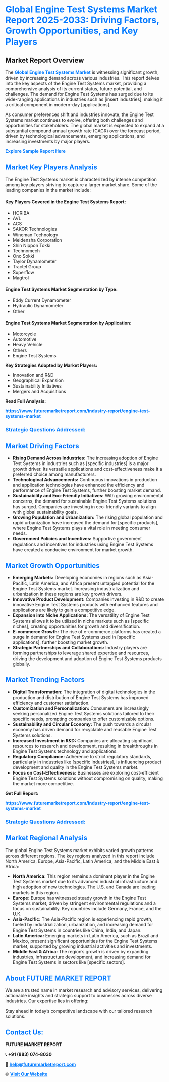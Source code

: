 <h1 style="color: #007BFF;">Global Engine Test Systems Market Report 2025-2033: Driving Factors, Growth Opportunities, and Key Players</h1>

<section id="overview">
<h2>Market Report Overview</h2>
<p>The <a href="https://www.futuremarketreport.com/industry-report/engine-test-systems-market" style="color: #007BFF; text-decoration: none;"><strong>Global Engine Test Systems Market</strong></a> is witnessing significant growth, driven by increasing demand across various industries. This report delves into the key aspects of the Engine Test Systems market, providing a comprehensive analysis of its current status, future potential, and challenges. The demand for Engine Test Systems has surged due to its wide-ranging applications in industries such as [insert industries], making it a critical component in modern-day [applications].</p>
<p>As consumer preferences shift and industries innovate, the Engine Test Systems market continues to evolve, offering both challenges and opportunities for stakeholders. The global market is expected to expand at a substantial compound annual growth rate (CAGR) over the forecast period, driven by technological advancements, emerging applications, and increasing investments by major players.</p>
</section>

<section id="overview">
<p><a href="https://www.futuremarketreport.com/request-sample/reportId=124314" style="color: #007BFF; text-decoration: none;"><strong>Explore Sample Report Here</strong></a></p>
</section>

<section id="key-players">
<h2 style="color: #007BFF;">Market Key Players Analysis</h2>
<p>The Engine Test Systems market is characterized by intense competition among key players striving to capture a larger market share. Some of the leading companies in the market include:</p>
<h4>Key Players Covered in the Engine Test Systems Report:</h4>
<ul><li>HORIBA</li><li>AVL</li><li>ACS</li><li>SAKOR Technologies</li><li>Wineman Technology</li><li>Meidensha Corporation</li><li>Shin Nippon Tokki</li><li>Technomech</li><li>Ono Sokki</li><li>Taylor Dynamometer</li><li>Tractel Group</li><li>Superflow</li><li>Magtrol</li></ul>
<h4>Engine Test Systems Market Segmentation by Type:</h4>
<ul><li>Eddy Current Dynamometer</li><li>Hydraulic Dynamometer</li><li>Other</li></ul>

<h4>Engine Test Systems Market Segmentation by Application:</h4>
<ul><li>Motorcycle</li><li>Automotive</li><li>Heavy Vehicle</li><li>Others</li><li>Engine Test Systems</li></ul>
<p><strong>Key Strategies Adopted by Market Players:</strong></p>
<ul>
<li>Innovation and R&D</li>
<li>Geographical Expansion</li>
<li>Sustainability Initiatives</li>
<li>Mergers and Acquisitions</li>
</ul>
</section>

<section>
<p><strong>Read Full Analysis: </strong></p><a href="https://www.futuremarketreport.com/industry-report/engine-test-systems-market" style="color: #007BFF; text-decoration: none;"><strong>https://www.futuremarketreport.com/industry-report/engine-test-systems-market</strong></a>
<h3 style="color: #007BFF;">Strategic Questions Addressed:</h3>
</section>

<section id="driving-factors">
<h2 style="color: #007BFF;">Market Driving Factors</h2>
<ul>
<li><strong>Rising Demand Across Industries:</strong> The increasing adoption of Engine Test Systems in industries such as [specific industries] is a major growth driver. Its versatile applications and cost-effectiveness make it a preferred choice among manufacturers.</li>
<li><strong>Technological Advancements:</strong> Continuous innovations in production and application technologies have enhanced the efficiency and performance of Engine Test Systems, further boosting market demand.</li>
<li><strong>Sustainability and Eco-Friendly Initiatives:</strong> With growing environmental concerns, the demand for sustainable Engine Test Systems solutions has surged. Companies are investing in eco-friendly variants to align with global sustainability goals.</li>
<li><strong>Growing Population and Urbanization:</strong> The rising global population and rapid urbanization have increased the demand for [specific products], where Engine Test Systems plays a vital role in meeting consumer needs.</li>
<li><strong>Government Policies and Incentives:</strong> Supportive government regulations and incentives for industries using Engine Test Systems have created a conducive environment for market growth.</li>
</ul>
</section>

<section id="growth-opportunities">
<h2 style="color: #007BFF;">Market Growth Opportunities</h2>
<ul>
<li><strong>Emerging Markets:</strong> Developing economies in regions such as Asia-Pacific, Latin America, and Africa present untapped potential for the Engine Test Systems market. Increasing industrialization and urbanization in these regions are key growth drivers.</li>
<li><strong>Innovative Product Development:</strong> Companies investing in R&D to create innovative Engine Test Systems products with enhanced features and applications are likely to gain a competitive edge.</li>
<li><strong>Expansion into Niche Applications:</strong> The versatility of Engine Test Systems allows it to be utilized in niche markets such as [specific niches], creating opportunities for growth and diversification.</li>
<li><strong>E-commerce Growth:</strong> The rise of e-commerce platforms has created a surge in demand for Engine Test Systems used in [specific applications], further boosting market growth.</li>
<li><strong>Strategic Partnerships and Collaborations:</strong> Industry players are forming partnerships to leverage shared expertise and resources, driving the development and adoption of Engine Test Systems products globally.</li>
</ul>
</section>

<section id="trending-factors">
<h2 style="color: #007BFF;">Market Trending Factors</h2>
<ul>
<li><strong>Digital Transformation:</strong> The integration of digital technologies in the production and distribution of Engine Test Systems has improved efficiency and customer satisfaction.</li>
<li><strong>Customization and Personalization:</strong> Consumers are increasingly seeking personalized Engine Test Systems solutions tailored to their specific needs, prompting companies to offer customizable options.</li>
<li><strong>Sustainability and Circular Economy:</strong> The push towards a circular economy has driven demand for recyclable and reusable Engine Test Systems solutions.</li>
<li><strong>Increased Investment in R&D:</strong> Companies are allocating significant resources to research and development, resulting in breakthroughs in Engine Test Systems technology and applications.</li>
<li><strong>Regulatory Compliance:</strong> Adherence to strict regulatory standards, particularly in industries like [specific industries], is influencing product development and quality in the Engine Test Systems market.</li>
<li><strong>Focus on Cost-Effectiveness:</strong> Businesses are exploring cost-efficient Engine Test Systems solutions without compromising on quality, making the market more competitive.</li>
</ul>
</section>

<section>
<p><strong>Get Full Report: </strong></p><a href="https://www.futuremarketreport.com/industry-report/engine-test-systems-market" style="color: #007BFF; text-decoration: none;"><strong>https://www.futuremarketreport.com/industry-report/engine-test-systems-market</strong></a>
<h3 style="color: #007BFF;">Strategic Questions Addressed:</h3>
</section>


<section id="regional-analysis">
<h2 style="color: #007BFF;">Market Regional Analysis</h2>
<p>The global Engine Test Systems market exhibits varied growth patterns across different regions. The key regions analyzed in this report include North America, Europe, Asia-Pacific, Latin America, and the Middle East & Africa:</p>
<ul>
<li><strong>North America:</strong> This region remains a dominant player in the Engine Test Systems market due to its advanced industrial infrastructure and high adoption of new technologies. The U.S. and Canada are leading markets in this region.</li>
<li><strong>Europe:</strong> Europe has witnessed steady growth in the Engine Test Systems market, driven by stringent environmental regulations and a focus on sustainability. Key countries include Germany, France, and the U.K.</li>
<li><strong>Asia-Pacific:</strong> The Asia-Pacific region is experiencing rapid growth, fueled by industrialization, urbanization, and increasing demand for Engine Test Systems in countries like China, India, and Japan.</li>
<li><strong>Latin America:</strong> Emerging markets in Latin America, such as Brazil and Mexico, present significant opportunities for the Engine Test Systems market, supported by growing industrial activities and investments.</li>
<li><strong>Middle East & Africa:</strong> The region’s growth is driven by expanding industries, infrastructure development, and increasing demand for Engine Test Systems in sectors like [specific sectors].</li>
</ul>
</section>

<footer>
<h2 style="color: #007BFF;">About FUTURE MARKET REPORT</h2>
<p>We are a trusted name in market research and advisory services, delivering actionable insights and strategic support to businesses across diverse industries. Our expertise lies in offering:</p>

<p>Stay ahead in today’s competitive landscape with our tailored research solutions.</p>

<h2 style="color: #007BFF;">Contact Us:</h2>
<p><strong>FUTURE MARKET REPORT</strong></p>
<p>📞 <strong>+91 (883) 074-8030</strong></p>
<p>📧 <strong><a href="mailto:help@futuremarketreport.com" style="color: #007BFF;">help@futuremarketreport.com</a></strong></p>
<p>🌐 <strong><a href="https://www.futuremarketreport.com/" style="color: #007BFF;">Visit Our Website</a></strong></p>
</footer>